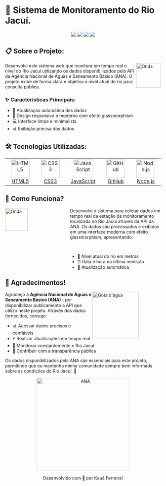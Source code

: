 # 🌊 Sistema de Monitoramento do Rio Jacuí.

<div align="center">
  <p>
    <img src="https://img.shields.io/badge/Status-Ativo-4CAF50?style=for-the-badge&logo=checkmarx&logoColor=white"/>
    <img src="https://img.shields.io/badge/Licença-MIT-2196F3?style=for-the-badge&logo=bookstack&logoColor=white"/>
    <img src="https://img.shields.io/badge/Versão-2.0-FF9800?style=for-the-badge&logo=git&logoColor=white"/>
    <img src="https://img.shields.io/badge/Updates-Automáticos-c542f5?style=for-the-badge&logo=clockify&logoColor=white"/>
  </p>
</div>



## 📋 Sobre o Projeto:

<img align="right" src="https://png.pngtree.com/png-vector/20220611/ourmid/pngtree-ocean-wave-symbol-sea-water-png-image_4962256.png" width="80" alt="Onda">

Desenvolvi este sistema web que monitora em tempo real o nível do Rio Jacuí utilizando os dados disponibilizados pela API da Agência Nacional de Águas e Saneamento Básico (ANA). O projeto exibe de forma clara e objetiva o nível atual do rio para consulta pública.

### ✨ Características Principais:

- 🔄 Atualização automática dos dados
- 📱 Design responsivo e moderno com efeito glassmorphism
- 💻 Interface limpa e minimalista
- 📊 Exibição precisa dos dados


## 🛠️ Tecnologias Utilizadas:

<table align="center">
  <tr>
    <td align="center" width="180">
      <a href="https://html.spec.whatwg.org/">
        <img src="https://skillicons.dev/icons?i=html" alt="HTML5" width="60" height="60">
        <br>HTML5
      </a>
    </td>
    <td align="center" width="180">
      <a href="https://www.w3.org/Style/CSS/">
        <img src="https://skillicons.dev/icons?i=css" alt="CSS3" width="60" height="60">
        <br>CSS3
      </a>
    </td>
    <td align="center" width="180">
      <a href="https://developer.mozilla.org/pt-BR/docs/Web/JavaScript">
        <img src="https://skillicons.dev/icons?i=js" alt="JavaScript" width="60" height="60">
        <br>JavaScript
      </a>
    </td>
    <td align="center" width="180">
      <a href="https://github.com/">
        <img src="https://skillicons.dev/icons?i=github" alt="GitHub" width="60" height="60">
        <br>GitHub
      </a>
    </td>
    <td align="center" width="180">
      <a href="https://nodejs.org/">
        <img src="https://skillicons.dev/icons?i=nodejs" alt="Node.js" width="60" height="60">
        <br>Node.js
      </a>
    </td>
  </tr>
</table>





## 🚀 Como Funciona?

<img align="left" src="https://cdn-icons-png.flaticon.com/512/616/616711.png" width="73" alt="Onda">

<div style="margin-left: 15em;">
Desenvolvi o sistema para coletar dados em tempo real da estação de monitoramento localizada no Rio Jacuí através da API da ANA. Os dados são processados e exibidos em uma interface moderna com efeito glassmorphism, apresentando:

&nbsp;
- 📏 Nível atual do rio em metros
- ⏰ Data e hora da última medição  
- 🔄 Atualização automática
</div>

## 🙏 Agradecimentos!

<div align="left">

<img align="right" src="https://cdn-icons-png.flaticon.com/512/3442/3442663.png" width="150" alt="Gota d'água" style="margin-right: 5.13em;">

Agradeço à **Agência Nacional de Águas e Saneamento Básico (ANA)** 💧 por disponibilizar publicamente a API que utilizo neste projeto. Através dos dados fornecidos, consigo:

- 📊 Acessar dados precisos e confiáveis
- ⚡ Realizar atualizações em tempo real
- 🌊 Monitorar constantemente o Rio Jacuí
- 🤝 Contribuir com a transparência pública

Os dados disponibilizados pela ANA são essenciais para este projeto, permitindo que eu mantenha minha comunidade sempre bem informada sobre as condições do Rio Jacuí. 🌟
<p align="center">
  <a href="https://www.gov.br/ana/pt-br">
    <img src="https://upload.wikimedia.org/wikipedia/commons/b/b1/Logotipo_ANA_-_Agência_Nacional_de_Águas_e_Saneamento_Básico.png" alt="ANA" width="300">
  </a>
</p>


<p align="center">
  Desenvolvido com 💙 por Kauã Ferreira!
</p>

</div>

